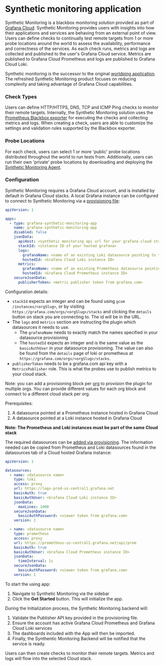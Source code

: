 # Synthetic monitoring application

Synthetic Monitoring is a blackbox monitoring solution provided as part of [Grafana Cloud](https://grafana.com/products/cloud/).
Synthetic Monitoring provides users with insights into how their applications and services are behaving from an external point of view.
Users can define checks to continually test remote targets from 1 or more probe locations around the world to assess the availability, performance and correctness of the services. As each check runs, metrics and logs are collected and published to the user's Grafana Cloud service. Metrics are published to Grafana Cloud Prometheus and logs are published to Grafana Cloud Loki.

Synthetic monitoring is the successor to the original [worldping application](https://grafana.net/plugins/raintank-worldping-app).
The refreshed Synthetic Monitoring product focuses on reducing complexity and taking advantage of Grafana Cloud capabilities.

### Check Types

Users can define HTTP/HTTPS, DNS, TCP and ICMP Ping checks to monitor their remote targets. Internally, the Synthetic Monitoring solution uses the [Prometheus Blackbox exporter](https://github.com/prometheus/blackbox_exporter) for executing the checks and collecting metrics and logs. When creating a check, users are able to customize the settings and validation rules supported by the Blackbox exporter.

### Probe Locations

For each check, users can select 1 or more 'public' probe locations distributed throughout the world to run tests from. Additionally, users can run their own 'private' probe locations by downloading and deploying the [Synthetic Monitoring Agent](https://github.com/grafana/synthetic-monitoring-agent).

### Configuration

Synthetic Monitoring requires a Grafana Cloud account, and is installed by default in Grafana Cloud stacks. A local Grafana instance can be configured to connect to Synthetic Monitoring via a [provisioning file](https://grafana.com/docs/grafana/latest/administration/provisioning/#plugins):

```yaml
apiVersion: 1

apps:
  - type: grafana-synthetic-monitoring-app
    name: grafana-synthetic-monitoring-app
    disabled: false
    jsonData:
      apiHost: <synthetic monitoring api url for your grafana cloud stack>
      stackId: <instance ID of your hosted grafana>
      logs:
        grafanaName: <name of an existing Loki datasource pointing to the Grafana Cloud Loki instance>
        hostedId: <Grafana Cloud Loki instance ID>
      metrics:
        grafanaName: <name of an existing Prometheus datasource pointing to the Grafana Cloud Prometheus instance>
        hostedId: <Grafana Cloud Prometheus instance ID>
    secureJsonData:
      publisherToken: <metric publisher token from grafana.com>
```

Configuration details:
- `stackId` expects an integer and can be found using `gcom /instances/<orgSlug>`, or by visiting `https://grafana.com/orgs/<orgSlug>/stacks` and clicking the `details` button on stack you are connecting to. The id will be in the URL.
- The `logs` and `metrics` section are instructing the plugin which datasources it needs to use.
  - The `grafanaName` needs to exactly match the names specified in your datasource provisioning
  - The `hostedId` expects an integer and is the same value as the `basicAuthUser` in your datasource provisioning. The value can also be found from the `details` page of loki or prometheus at `https://grafana.com/orgs/<orgSlug>/stacks`. 
- `publisherToken` needs to be a grafana.com api key with a `MetricsPublisher` role. This is what the probes use to publish metrics to your cloud stack.

Note: you can add a provisioning block per [org](https://grafana.com/docs/grafana/latest/manage-users/server-admin/server-admin-manage-orgs/) to provision the plugin for multiple orgs. You can provide different values for each org block and connect to a different cloud stack per org.
    
Prerequisites:

1. A datasource pointed at a Prometheus instance hosted in Grafana Cloud
2. A datasource pointed at a Loki instance hosted in Grafana Cloud

**Note: The Prometheus and Loki instances must be part of the same Cloud stack**

The required datasources can be [added via provisioning](https://grafana.com/docs/grafana/latest/administration/provisioning/#data-sources). The information needed can be copied from Prometheus and Loki datasources found in the datasources tab of a Cloud hosted Grafana instance:

```yaml
apiVersion: 1

datasources:
  - name: <datasource name>
    type: loki
    access: proxy
    url: https://logs-prod-us-central1.grafana.net
    basicAuth: true
    basicAuthUser: <Grafana Cloud Loki instance ID>
    jsonData:
      maxLines: 1000
    secureJsonData:
      basicAuthPassword: <viewer token from grafana.com>
    version: 1

  - name: <datasource name>
    type: prometheus
    access: proxy
    url: https://prometheus-us-central1.grafana.net/api/prom
    basicAuth: true
    basicAuthUser: <Grafana Cloud Prometheus instance ID>
    jsonData:
      timeInterval: 1s
    secureJsonData:
      basicAuthPassword: <viewer token from grafana.com>
    version: 1
```

To start the using app:

1. Navigate to Synthetic Monitoring via the sidebar
2. Click the **Get Started** button. This will initialize the app.

During the Initialization process, the Synthetic Monitoring backend will:

1. Validate the Publisher API key provided in the provisioning file.
2. Ensure the account has active Grafana Cloud Prometheus and Grafana Cloud Loki services
3. The dashboards included with the App will then be imported.
4. Finally, the Synthentic Monitoring Backend will be notified that the service is ready.

Users can then create checks to monitor their remote targets. Metrics and logs will flow into the selected Cloud stack.
